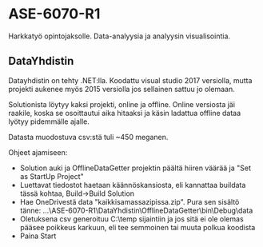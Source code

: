 # ASE-6070-R1

Harkkatyö opintojaksolle. Data-analyysia ja analyysin visualisointia.

## DataYhdistin

Datayhdistin on tehty .NET:lla. Koodattu visual studio 2017 versiolla, mutta projekti aukenee myös 2015 versiolla jos sellainen sattuu jo olemaan.

Solutionista löytyy kaksi projekti, online ja offline. Online versiosta jäi raakile, koska se osoittautui aika hitaaksi ja käsin ladattua offline dataa lyötyy pidemmälle ajalle.

Datasta muodostuva csv:stä tuli ~450 meganen.

Ohjeet ajamiseen:
- Solution auki ja OfflineDataGetter projektin päältä hiiren väärää ja "Set as StartUp Project"
- Luettavat tiedostot haetaan käännöskansiosta, eli kannattaa buildata tässä kohtaa, Build->Build Solution
- Hae OneDrivestä data "kaikkisamassazipissa.zip". Pura sen sisältö tänne: ...\ASE-6070-R1\DataYhdistin\OfflineDataGetter\bin\Debug\data
- Oletuksena csv generoituu C:\temp sijaintiin ja jos sitä ei ole olemas pääsee poikkeus karkuun, eli tee semmoinen tai muuta polkua koodista
- Paina Start
